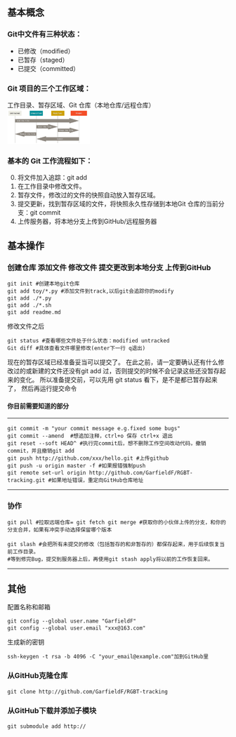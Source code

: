 ## 基本概念
### Git中文件有三种状态：

+ 已修改（modified）
+ 已暂存（staged）
+ 已提交（committed）

### Git 项目的三个工作区域：

工作目录、暂存区域、Git 仓库（本地仓库/远程仓库）
<img src="github.png" style="zoom:30%" >

### 基本的 Git 工作流程如下：
0. 将文件加入追踪：git add
1. 在工作目录中修改文件。
2. 暂存文件，修改过的文件的快照自动放入暂存区域。
3. 提交更新，找到暂存区域的文件，将快照永久性存储到本地Git 仓库的当前分支：git commit
4. 上传服务器，将本地分支上传到GitHub/远程服务器

## 基本操作
### 创建仓库 添加文件 修改文件 提交更改到本地分支 上传到GitHub

    git init #创建本地git仓库
    git add toy/*.py #添加文件到track,以后git会追踪你的modify
    git add ./*.py
    git add ./*.sh
    git add readme.md

修改文件之后
  
    git status #查看哪些文件处于什么状态：modified untracked
    Git diff #具体查看文件哪里修改(enter下一行 q退出)


现在的暂存区域已经准备妥当可以提交了。 在此之前，请一定要确认还有什么修改过的或新建的文件还没有git add 过，否则提交的时候不会记录这些还没暂存起来的变化。  所以准备提交前，可以先用 git status 看下，是不是都已暂存起来了， 然后再运行提交命令 

#### 你目前需要知道的部分
----

    git commit -m "your commit message e.g.fixed some bugs"
    git commit --amend  #想追加注释，ctrl+o 保存 ctrl+x 退出
    git reset --soft HEAD^ #执行完commit后，想不删除工作空间改动代码，撤销commit，并且撤销git add
    git push http://github.com/xxx/hello.git #上传github
    git push -u origin master -f #如果报错强制push
    git remote set-url origin http://github.com/GarfieldF/RGBT-tracking.git #如果地址错误，重定向GitHub仓库地址

----
### 协作
    git pull #拉取远端仓库= git fetch git merge #获取你的小伙伴上传的分支，和你的分支合并，如果有冲突手动选择保留哪个版本

    git slash #会把所有未提交的修改（包括暂存的和非暂存的）都保存起来，用于后续恢复当前工作目录。
    #等到修完Bug，提交到服务器上后，再使用git stash apply将以前的工作恢复回来。

----
## 其他

配置名称和邮箱

    git config --global user.name "GarfieldF"
    git config --global user.email "xxx@163.com"
  
生成新的密钥

    ssh-keygen -t rsa -b 4096 -C "your_email@example.com"加到GitHub里



### 从GitHub克隆仓库

    git clone http://github.com/GarfieldF/RGBT-tracking
  
### 从GitHub下载并添加子模块

    git submodule add http://
  
